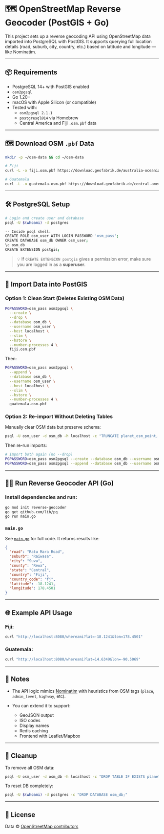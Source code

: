 # 🗺️ OpenStreetMap Reverse Geocoder (PostGIS + Go)

This project sets up a reverse geocoding API using OpenStreetMap data imported into PostgreSQL with PostGIS. It supports querying full location details (road, suburb, city, country, etc.) based on latitude and longitude — like Nominatim.

---

## 📦 Requirements

- PostgreSQL 14+ with PostGIS enabled
- `osm2pgsql`
- Go 1.20+
- macOS with Apple Silicon (or compatible)
- Tested with:
  - `osm2pgsql 2.1.1`
  - `postgresql@14` via Homebrew
  - Central America and Fiji `.osm.pbf` data

---

## 🗺️ Download OSM `.pbf` Data

```bash
mkdir -p ~/osm-data && cd ~/osm-data

# Fiji
curl -L -o fiji.osm.pbf https://download.geofabrik.de/australia-oceania/fiji-latest.osm.pbf

# Guatemala
curl -L -o guatemala.osm.pbf https://download.geofabrik.de/central-america/guatemala-latest.osm.pbf
````

---

## 🛠️ PostgreSQL Setup

```bash
# Login and create user and database
psql -U $(whoami) -d postgres

-- Inside psql shell:
CREATE ROLE osm_user WITH LOGIN PASSWORD 'osm_pass';
CREATE DATABASE osm_db OWNER osm_user;
\c osm_db
CREATE EXTENSION postgis;
```

> 💡 If `CREATE EXTENSION postgis` gives a permission error, make sure you are logged in as a **superuser**.

---

## 🧪 Import Data into PostGIS

### Option 1: Clean Start (Deletes Existing OSM Data)

```bash
PGPASSWORD=osm_pass osm2pgsql \
  --create \
  --drop \
  --database osm_db \
  --username osm_user \
  --host localhost \
  --slim \
  --hstore \
  --number-processes 4 \
  fiji.osm.pbf
```

Then:

```bash
PGPASSWORD=osm_pass osm2pgsql \
  --append \
  --database osm_db \
  --username osm_user \
  --host localhost \
  --slim \
  --hstore \
  --number-processes 4 \
  guatemala.osm.pbf
```

### Option 2: Re-import Without Deleting Tables

Manually clear OSM data but preserve schema:

```bash
psql -U osm_user -d osm_db -h localhost -c "TRUNCATE planet_osm_point, planet_osm_line, planet_osm_polygon, planet_osm_roads;"
```

Then re-run imports:

```bash
# Import both again (no --drop)
PGPASSWORD=osm_pass osm2pgsql --create --database osm_db --username osm_user --host localhost --slim --hstore --number-processes 4 fiji.osm.pbf
PGPASSWORD=osm_pass osm2pgsql --append --database osm_db --username osm_user --host localhost --slim --hstore --number-processes 4 guatemala.osm.pbf
```

---

## 🧑‍💻 Run Reverse Geocoder API (Go)

### Install dependencies and run:

```bash
go mod init reverse-geocoder
go get github.com/lib/pq
go run main.go
```

### `main.go`

See [`main.go`](./main.go) for full code. It returns results like:

```json
{
  "road": "Ratu Mara Road",
  "suburb": "Raiwasa",
  "city": "Suva",
  "county": "Rewa",
  "state": "Central",
  "country": "Fiji",
  "country_code": "fj",
  "latitude": -18.1241,
  "longitude": 178.4501
}
```

---

## 🌐 Example API Usage

### Fiji:

```bash
curl "http://localhost:8080/whereami?lat=-18.1241&lon=178.4501"
```

### Guatemala:

```bash
curl "http://localhost:8080/whereami?lat=14.6349&lon=-90.5069"
```

---

## 📌 Notes

* The API logic mimics [Nominatim](https://nominatim.openstreetmap.org/) with heuristics from OSM tags (`place`, `admin_level`, `highway`, etc).
* You can extend it to support:

  * GeoJSON output
  * ISO codes
  * Display names
  * Redis caching
  * Frontend with Leaflet/Mapbox

---

## 🧽 Cleanup

To remove all OSM data:

```bash
psql -U osm_user -d osm_db -h localhost -c "DROP TABLE IF EXISTS planet_osm_point, planet_osm_line, planet_osm_polygon, planet_osm_roads;"
```

To reset DB completely:

```bash
psql -U $(whoami) -d postgres -c "DROP DATABASE osm_db;"
```

---

## 🧭 License

Data © [OpenStreetMap contributors](https://www.openstreetmap.org/copyright)